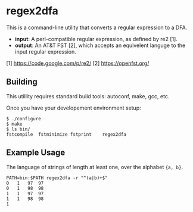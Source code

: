 regex2dfa
=========

This is a command-line utility that converts a regular expression to a DFA.

* **input**: A perl-compatible regular expression, as defined by re2 [1].
* **output**: An AT&T FST [2], which accepts an equivelent languge to the input regular expression.

[1] https://code.google.com/p/re2/
[2] https://openfst.org/

Building
--------

This utillity requires standard build tools: autoconf, make, gcc, etc.

Once you have your developement environment setup:

```
$ ./configure
$ make
$ ls bin/
fstcompile	fstminimize	fstprint	regex2dfa
```

Example Usage
-------------

The language of strings of length at least one, over the alphabet ```{a, b}```.

```
PATH=bin:$PATH regex2dfa -r "^(a|b)+$"
0	1	97	97
0	1	98	98
1	1	97	97
1	1	98	98
1
```
